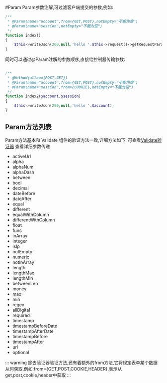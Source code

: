 #Param
Param参数注解,可过滤客户端提交的参数,例如:  

```php
/**
 * @Param(name="account",from={GET,POST},notEmpty="不能为空")
 * @Param(name="session",notEmpty="不能为空")
 */
function index()
{
    $this->writeJson(200,null,'hello '.$this->request()->getRequestParam('account'));
}
```

同时可以通过@Param注解的参数顺序,直接给控制器传输参数:
```php

/**
 * @Method(allow={POST,GET})
 * @Param(name="account",from={GET,POST},notEmpty="不能为空")
 * @Param(name="session",from={COOKIE},notEmpty="不能为空")
 */
function index2($account,$session)
{
    $this->writeJson(200,null,'hello '.$account);
}
```

## Param方法列表
Param方法基本和 Validate 组件的验证方法一致,详细方法如下:
可查看[Validate验证器](../validate.md) 查看详细参数传递

- activeUrl
- alpha
- alphaNum
- alphaDash
- between
- bool
- decimal
- dateBefore
- dateAfter
- equal
- different
- equalWithColumn
- differentWithColumn
- float
- func
- inArray
- integer
- isIp
- notEmpty
- numeric
- notInArray
- length
- lengthMax
- lengthMin
- betweenLen
- money
- max
- min
- regex
- allDigital
- required
- timestamp
- timestampBeforeDate
- timestampAfterDate
- timestampBefore
- timestampAfter
- url
- optional

::: warning
除去验证器验证方法,还有着额外的from方法,它将规定表单某个数据从何获取,例如:from={GET,POST,COOKIE,HEADER},表示从get,post,cookie,header中获取
:::